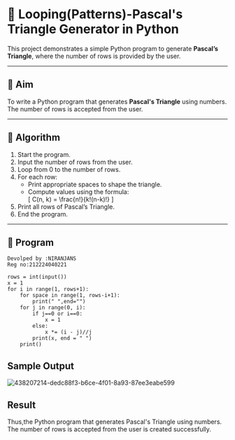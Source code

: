 # 🔺 Looping(Patterns)-Pascal's Triangle Generator in Python

This project demonstrates a simple Python program to generate **Pascal’s Triangle**, where the number of rows is provided by the user.

---

## 🎯 Aim

To write a Python program that generates **Pascal's Triangle** using numbers. The number of rows is accepted from the user.

---

## 🧠 Algorithm

1. Start the program.
2. Input the number of rows from the user.
3. Loop from 0 to the number of rows.
4. For each row:
   - Print appropriate spaces to shape the triangle.
   - Compute values using the formula:  
     \[
     C(n, k) = \frac{n!}{k!(n-k)!}
     \]
5. Print all rows of Pascal’s Triangle.
6. End the program.

---

## 🧪 Program
```
Devolped by :NIRANJANS
Reg no:212224040221
```
```
rows = int(input())
x = 1
for i in range(1, rows+1):
    for space in range(1, rows-i+1):
        print(" ",end="")
    for j in range(0, i):
        if j==0 or i==0:
            x = 1
        else:
            x *= (i - j)//j
        print(x, end = " ")
    print()
```

## Sample Output

![438207214-dedc88f3-b6ce-4f01-8a93-87ee3eabe599](https://github.com/user-attachments/assets/8f276fae-bc4a-4859-ae50-33e3507dc395)

## Result
Thus,the Python program that generates Pascal's Triangle using numbers. The number of rows is accepted from the user is created successfully.


